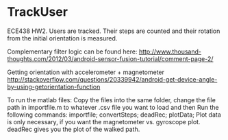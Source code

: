 # TrackUser
ECE438 HW2. Users are tracked. Their steps are counted and their rotation from the initial orientation is measured.

Complementary filter logic can be found here: http://www.thousand-thoughts.com/2012/03/android-sensor-fusion-tutorial/comment-page-2/

Getting orientation with accelerometer + magnetometer 
http://stackoverflow.com/questions/20339942/android-get-device-angle-by-using-getorientation-function


To run the matlab files:
Copy the files into the same folder, change the file path in importfile.m to whatever .csv file you want to load and then Run the following commands:
importfile; convertSteps; deadRec; plotData;
Plot data is only necessary, if you want the magnetometer vs. gyroscope plot. deadRec gives you the plot of the walked path.
